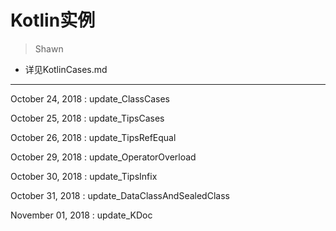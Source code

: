 # Kotlin实例
> Shawn

* 详见KotlinCases.md

---
October 24, 2018 : update_ClassCases

October 25, 2018 : update_TipsCases

October 26, 2018 : update_TipsRefEqual

October 29, 2018 : update_OperatorOverload

October 30, 2018 : update_TipsInfix

October 31, 2018 : update_DataClassAndSealedClass

November 01, 2018 : update_KDoc